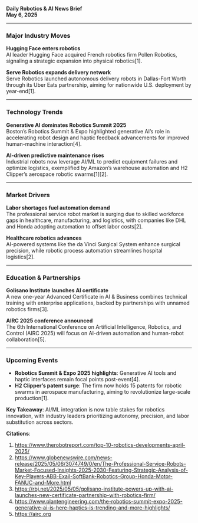 **Daily Robotics & AI News Brief**  
**May 6, 2025**  

---

### **Major Industry Moves**  
**Hugging Face enters robotics**  
AI leader Hugging Face acquired French robotics firm Pollen Robotics, signaling a strategic expansion into physical robotics[1].  

**Serve Robotics expands delivery network**  
Serve Robotics launched autonomous delivery robots in Dallas-Fort Worth through its Uber Eats partnership, aiming for nationwide U.S. deployment by year-end[1].  

---

### **Technology Trends**  
**Generative AI dominates Robotics Summit 2025**  
Boston’s Robotics Summit & Expo highlighted generative AI’s role in accelerating robot design and haptic feedback advancements for improved human-machine interaction[4].  

**AI-driven predictive maintenance rises**  
Industrial robots now leverage AI/ML to predict equipment failures and optimize logistics, exemplified by Amazon’s warehouse automation and H2 Clipper’s aerospace robotic swarms[1][2].  

---

### **Market Drivers**  
**Labor shortages fuel automation demand**  
The professional service robot market is surging due to skilled workforce gaps in healthcare, manufacturing, and logistics, with companies like DHL and Honda adopting automation to offset labor costs[2].  

**Healthcare robotics advances**  
AI-powered systems like the da Vinci Surgical System enhance surgical precision, while robotic process automation streamlines hospital logistics[2].  

---

### **Education & Partnerships**  
**Golisano Institute launches AI certificate**  
A new one-year Advanced Certificate in AI & Business combines technical training with enterprise applications, backed by partnerships with unnamed robotics firms[3].  

**AIRC 2025 conference announced**  
The 6th International Conference on Artificial Intelligence, Robotics, and Control (AIRC 2025) will focus on AI-driven automation and human-robot collaboration[5].  

---

### **Upcoming Events**  
- **Robotics Summit & Expo 2025 highlights**: Generative AI tools and haptic interfaces remain focal points post-event[4].  
- **H2 Clipper’s patent surge**: The firm now holds 15 patents for robotic swarms in aerospace manufacturing, aiming to revolutionize large-scale production[1].  

**Key Takeaway**: AI/ML integration is now table stakes for robotics innovation, with industry leaders prioritizing autonomy, precision, and labor substitution across sectors.

**Citations**:  
1. https://www.therobotreport.com/top-10-robotics-developments-april-2025/  
2. https://www.globenewswire.com/news-release/2025/05/06/3074749/0/en/The-Professional-Service-Robots-Market-Focused-Insights-2025-2030-Featuring-Strategic-Analysis-of-Key-Players-ABB-Exail-SoftBank-Robotics-Group-Honda-Motor-FANUC-and-More.html  
3. https://rbj.net/2025/05/05/golisano-institute-powers-up-with-ai-launches-new-certificate-partnership-with-robotics-firm/  
4. https://www.plantengineering.com/the-robotics-summit-expo-2025-generative-ai-is-here-haptics-is-trending-and-more-highlights/  
5. https://airc.org